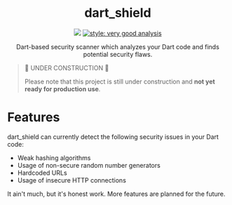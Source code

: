 <h1 align="center">dart_shield</h1>
<div align="center">  

<a href="https://github.com/yardexx/dart_shield/actions/workflows/dart.yml"><img src="https://github.com/yardexx/dart_shield/actions/workflows/dart.yml/badge.svg"/></a>
<a href="https://pub.dev/packages/very_good_analysis"><img src="https://img.shields.io/badge/style-very_good_analysis-B22C89.svg" alt="style: very good analysis"></a>
</div>

<div align="center">
Dart-based security scanner which analyzes your Dart code and finds potential security flaws.
</div>

> 🚧 UNDER CONSTRUCTION 🚧
> 
> Please note that this project is still under construction and **not yet ready for production use**.

# Features

dart_shield can currently detect the following security issues in your Dart code:
- Weak hashing algorithms
- Usage of non-secure random number generators
- Hardcoded URLs
- Usage of insecure HTTP connections

It ain't much, but it's honest work. More features are planned for the future.
